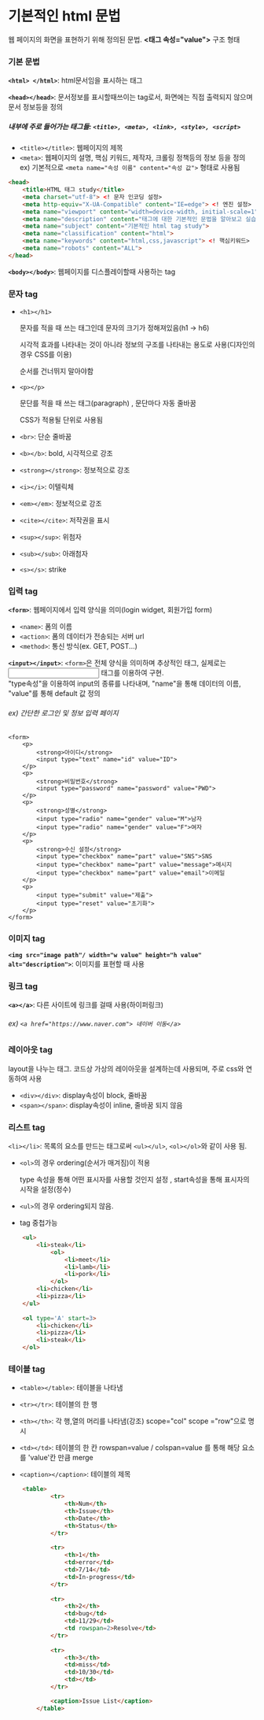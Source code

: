 # 기본적인 html 문법
웹 페이지의 화면을 표현하기 위해 정의된 문법. **<태그 속성="value">** 구조 형태   


### 기본 문법   
**```<html> </html>```**: html문서임을 표시하는 태그   

**```<head></head>```**: 문서정보를 표시할때쓰이는 tag로서, 화면에는 직접 출력되지 않으며 문서 정보등을 정의   

##### <head> 내부에 주로 들어가는 태그들: ```<title>, <meta>, <link>, <style>, <script>```   
* ```<title></title>```: 웹페이지의 제목   
* ```<meta>```: 웹페이지의 설명, 핵심 키워드, 제작자, 크롤링 정책등의 정보 등을 정의   
ex) 기본적으로 ```<meta name="속성 이름" content="속성 값">``` 형태로 사용됨

```html
<head>
	<title>HTML 태그 study</title>
	<meta charset="utf-8"> <! 문자 인코딩 설정>
	<meta http-equiv="X-UA-Compatible" content="IE=edge"> <! 엔진 설정>
	<meta name="viewport" content="width=device-width, initial-scale=1"> 
	<meta name="description" content="태그에 대한 기본적인 문법을 알아보고 실습하는 페이지입니다."> <! 웹페이지에 대한 설명>
	<meta name="subject" content="기본적인 html tag study"> 
	<meta name="classification" content="html">
	<meta name="keywords" content="html,css,javascript"> <! 핵심키워드>
	<meta name="robots" content="ALL">
</head>
```

**```<body></body>```**: 웹페이지를 디스플레이할때 사용하는 tag   



### 문자 tag   

* ```<h1></h1>```

  문자를 적을 때 쓰는 태그인데 문자의 크기가 정해져있음(h1 -> h6)   

  시각적 효과를 나타내는 것이 아니라 정보의 구조를 나타내는 용도로 사용(디자인의 경우 CSS를 이용)

  순서를 건너뛰지 말아야함

  

* ```<p></p>```

  문단를 적을 때 쓰는 태그(paragraph) , 문단마다 자동 줄바꿈

  CSS가 적용될 단위로 사용됨

* ```<br>```: 단순 줄바꿈  

  

* ```<b></b>```: bold, 시각적으로 강조

* ```<strong></strong>```: 정보적으로 강조



* ```<i></i>```: 이텔릭체   

* ```<em></em>```: 정보적으로 강조

  

* ```<cite></cite>```: 저작권을 표시

* ```<sup></sup>```: 위첨자
* ```<sub></sub>```: 아래첨자
* ```<s></s>```: strike
  
  



### 입력 tag   
**```<form>```**: 웹페이지에서 입력 양식을 의미(login widget, 회원가입 form)   

* ```<name>```: 폼의 이름   
* ```<action>```: 폼의 데이터가 전송되는 서버 url   
* ```<method>```: 통신 방식(ex. GET, POST...)   

**```<input></input>```**: ```<form>```은 전체 양식을 의미하며 추상적인 태그, 실제로는 <input> 태그를 이용하여 구현.   
"type속성"을 이용하여 input의 종류를 나타내며, "name"을 통해 데이터의 이름, "value"를 통해 default 값 정의   

###### ex) 간단한 로그인 및 정보 입력 페이지   
```
<form>
	<p>
		<strong>아이디</strong>
		<input type="text" name="id" value="ID">
	</p>
	<p>
		<strong>비밀번호</strong>
		<input type="password" name="password" value="PWD">
	</p>
	<p>
		<strong>성별</strong>
		<input type="radio" name="gender" value="M">남자
		<input type="radio" name="gender" value="F">여자
	</p>
	<p>
		<strong>수신 설정</strong>
		<input type="checkbox" name="part" value="SNS">SNS
		<input type="checkbox" name="part" value="message">메시지
		<input type="checkbox" name="part" value="email">이메일
	</p>
	<p>
		<input type="submit" value="제출">
		<input type="reset" value="초기화">
	</p>
</form>
```



### 이미지 tag

**```<img src="image path"/ width="w value" height="h value" alt="description">```**: 이미지를 표현할 때 사용   



### 링크 tag

**```<a></a>```**: 다른 사이트에 링크를 걸때 사용(하이퍼링크)   

###### ex) ```<a href="https://www.naver.com"> 네이버 이동</a>```   



### 레이아웃 tag

layout을 나누는 태그. 코드상 가상의 레이아웃을 설계하는데 사용되며, 주로 css와 연동하여 사용   
* ```<div></div>```: display속성이 block, 줄바꿈
* ```<span></span>```: display속성이 inline, 줄바꿈 되지 않음



### 리스트 tag   

```<li></li>```: 목록의 요소를 만드는 태그로써 ```<ul></ul>```, ```<ol></ol>```와 같이 사용 됨.   
* ```<ol>```의 경우 ordering(순서가 매겨짐)이 적용

  type 속성을 통해 어떤 표시자를 사용할 것인지 설정 , start속성을 통해 표시자의 시작을 설정(정수)

* ```<ul>```의 경우 ordering되지 않음.

* tag 중첩가능   

```html
	<ul>
		<li>steak</li>
        	<ol>
                <li>meet</li>
                <li>lamb</li>
                <li>pork</li>
        	</ol>
		<li>chicken</li>
		<li>pizza</li>	
	</ul>
	
	<ol type='A' start=3>
		<li>chicken</li>
		<li>pizza</li>
		<li>steak</li>
	</ol>
```



### 테이블 tag

* ```<table></table>```: 테이블을 나타냄

* ```<tr></tr>```: 테이블의 한 행

* ```<th></th>```: 각 행,열의 머리를 나타냄(강조)
	scope="col" scope ="row"으로 명시
	
	
	
* ```<td></td>```: 테이블의 한 칸
	rowspan=value / colspan=value 를 통해 해당 요소를 'value'칸 만큼 merge
	
	
	
* ```<caption></caption>```: 테이블의 제목

```html
	<table>
            <tr>
                <th>Num</th>
                <th>Issue</th>
                <th>Date</th>
                <th>Status</th>
            </tr>
            
            <tr>
                <th>1</th>
                <td>error</td>
                <td>7/14</td>
                <td>In-progress</td>
            </tr>
            
            <tr>
                <th>2</th>
                <td>bug</td>
                <td>11/29</td>
                <td rowspan=2>Resolve</td>
            </tr>
            
            <tr>
                <th>3</th>
                <td>miss</td>
                <td>10/30</td>
                <td></td>
            </tr>

            <caption>Issue List</caption>
        </table>
```